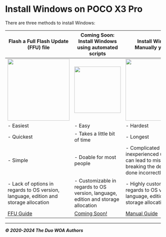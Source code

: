# Install Windows on POCO X3 Pro

There are three methods to install Windows:

| **Flash a Full Flash Update (FFU) file**                                                                       | **Coming Soon: Install Windows using automated scripts**                                                 | **Install Windows Manually yourself**                                                                          |
|----------------------------------------------------------------------------------------------------------------|----------------------------------------------------------------------------------------------------------------|----------------------------------------------------------------------------------------------------------------|
| <a href="/InstallWindows-en/FlashingFFU.md"><img src="https://github.com/user-attachments/assets/acc6ce95-5ce5-4c94-aa8e-378e2f5b2b52" width="200"></a> | <a href="/InstallWindows-en/InstallWindows.md"><img src="https://github.com/WOA-Project/SurfaceDuo-Guides/assets/3755345/c4d1d3cd-b0aa-4a96-986b-929f5443865a" width="150"></a> | <a href="/InstallWindows-en/InstallWindowsManually.md"><img src="https://github.com/WOA-Project/SurfaceDuo-Guides/assets/3755345/9791796b-406b-4f0d-8aad-20fff18741da" width="200"></a> |
| - Easiest                                                                                                      | - Easy                                                                                                         | - Hardest                                                                                                      |
| - Quickest                                                                                                     | - Takes a little bit of time                                                                                   | - Longest                                                                                                      |
| - Simple                                                                                                       | - Doable for most people                                                                                       | - Complicated for inexperienced user, and can lead to mistakes breaking the device if done incorrectly         |
| - Lack of options in regards to OS version, language, edition and storage allocation | - Customizable in regards to OS version, language, edition and storage allocation | - Highly customizable in regards to OS version, language, edition and storage allocation |
| [FFU Guide](/InstallWindows-en/FlashingFFU.md) | [Coming Soon!](/InstallWindows-en/InstallWindows.md) | [Manual Guide](/InstallWindows-en/InstallWindowsManually.md) |

---

_**© 2020-2024 The Duo WOA Authors**_
